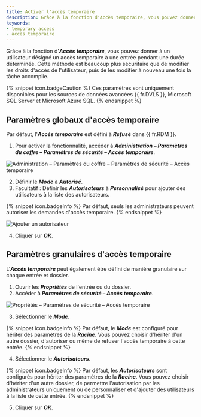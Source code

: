 ```yaml
---
title: Activer l'accès temporaire
description: Grâce à la fonction d'Accès temporaire, vous pouvez donner à un utilisateur désigné un accès temporaire à une entrée pendant une durée déterminée. Cette méthode est beaucoup plus sécuritaire que de modifier les droits d'accès de l'utilisateur, puis de les modifier à nouveau une fois la tâche accomplie.
keywords:
- temporary access
- accès temporaire
---
```

Grâce à la fonction d'***Accès temporaire***, vous pouvez donner à un utilisateur désigné un accès temporaire à une entrée pendant une durée déterminée. Cette méthode est beaucoup plus sécuritaire que de modifier les droits d'accès de l'utilisateur, puis de les modifier à nouveau une fois la tâche accomplie.

{% snippet icon.badgeCaution %}
Ces paramètres sont uniquement disponibles pour les sources de données avancées {{ fr.DVLS }}, Microsoft SQL Server et Microsoft Azure SQL.
{% endsnippet %}

## Paramètres globaux d'accès temporaire

Par défaut, l'***Accès temporaire*** est défini à ***Refusé*** dans {{ fr.RDM }}.
1. Pour activer la fonctionnalité, accéder à ***Administration – Paramètres du coffre – Paramètres de sécurité – Accès temporaire***.

![Administration – Paramètres du coffre – Paramètres de sécurité – Accès temporaire](https://webdevolutions.azureedge.net/docs/fr/kb/KB2082.png)

2. Définir le ***Mode*** à ***Autorisé***.
1. Facultatif : Définir les ***Autorisateurs*** à ***Personnalisé*** pour ajouter des utilisateurs à la liste des autorisateurs.

{% snippet icon.badgeInfo %}
Par défaut, seuls les administrateurs peuvent autoriser les demandes d'accès temporaire.
{% endsnippet %}

![Ajouter un autorisateur](https://webdevolutions.azureedge.net/docs/fr/kb/KB2084.png)

4. Cliquer sur ***OK***.

## Paramètres granulaires d'accès temporaire

L'***Accès temporaire*** peut également être défini de manière granulaire sur chaque entrée et dossier.
1. Ouvrir les ***Propriétés*** de l'entrée ou  du dossier.
1. Accéder à ***Paramètres de sécurité – Accès temporaire***.

![Propriétés – Paramètres de sécurité – Accès temporaire](https://webdevolutions.azureedge.net/docs/fr/kb/KB2083.png)

3. Sélectionner le ***Mode***.

{% snippet icon.badgeInfo %}
Par défaut, le ***Mode*** est configuré pour hériter des paramètres de la ***Racine***. Vous pouvez choisir d'hériter d'un autre dossier, d'autoriser ou même de refuser l'accès temporaire à cette entrée.
{% endsnippet %}

4. Sélectionner le ***Autorisateurs***.

{% snippet icon.badgeInfo %}
Par défaut, les ***Autorisateurs*** sont configurés pour hériter des paramètres de la ***Racine***. Vous pouvez choisir d'hériter d'un autre dossier, de permettre l'autorisation par les administrateurs uniquement ou de personnaliser et d'ajouter des utilisateurs à la liste de cette entrée.
{% endsnippet %}

5. Cliquer sur ***OK***.
